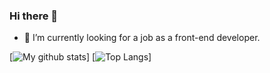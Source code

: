 ### Hi there 👋

<!--
**felubra/felubra** is a ✨ _special_ ✨ repository because its `README.md` (this file) appears on your GitHub profile.

- 🔭 I’m currently working on ...
- 🌱 I’m currently learning ...
- 👯 I’m looking to collaborate on ...
- 🤔 I’m looking for help with ...
- 💬 Ask me about ...
- 📫 How to reach me: ...
- 😄 Pronouns: ...
- ⚡ Fun fact: ...
-->
- 🔭 I’m currently looking for a job as a front-end developer.

[![My github stats](https://github-readme-stats.vercel.app/api?username=felubra&count_private=true&show_icons=true)]
[![Top Langs](https://github-readme-stats.vercel.app/api/top-langs/?username=felubra&layout=compact)]
